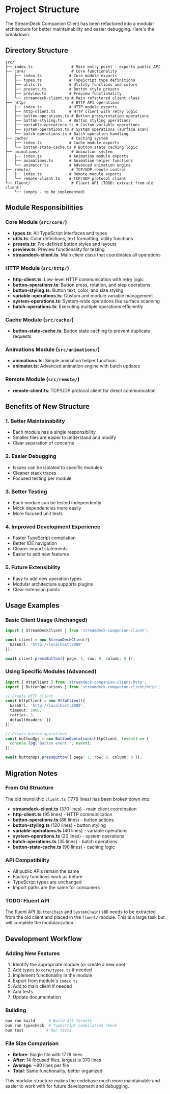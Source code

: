 # Project Structure

The StreamDeck Companion Client has been refactored into a modular architecture for better maintainability and easier debugging. Here's the breakdown:

## Directory Structure

```
src/
├── index.ts                 # Main entry point - exports public API
├── core/                    # Core functionality
│   ├── index.ts            # Core module exports
│   ├── types.ts            # TypeScript type definitions
│   ├── utils.ts            # Utility functions and colors
│   ├── presets.ts          # Button style presets
│   ├── preview.ts          # Preview functionality
│   └── streamdeck-client.ts # Main refactored client class
├── http/                    # HTTP API operations
│   ├── index.ts            # HTTP module exports
│   ├── http-client.ts      # HTTP client with retry logic
│   ├── button-operations.ts # Button press/rotation operations
│   ├── button-styling.ts   # Button styling operations
│   ├── variable-operations.ts # Custom variable operations
│   ├── system-operations.ts # System operations (surface scan)
│   └── batch-operations.ts # Batch operation handling
├── cache/                   # Caching system
│   ├── index.ts            # Cache module exports
│   └── button-state-cache.ts # Button state caching logic
├── animations/              # Animation system
│   ├── index.ts            # Animation module exports
│   ├── animations.ts       # Animation helper functions
│   └── animator.ts         # Advanced animation engine
├── remote/                  # TCP/UDP remote control
│   ├── index.ts            # Remote module exports
│   └── remote-client.ts    # TCP/UDP protocol client
└── fluent/                  # Fluent API (TODO: extract from old client)
    └── (empty - to be implemented)
```

## Module Responsibilities

### Core Module (`src/core/`)
- **types.ts**: All TypeScript interfaces and types
- **utils.ts**: Color definitions, text formatting, utility functions
- **presets.ts**: Pre-defined button styles and layouts
- **preview.ts**: Preview functionality for testing
- **streamdeck-client.ts**: Main client class that coordinates all operations

### HTTP Module (`src/http/`)
- **http-client.ts**: Low-level HTTP communication with retry logic
- **button-operations.ts**: Button press, rotation, and step operations
- **button-styling.ts**: Button text, color, and size styling
- **variable-operations.ts**: Custom and module variable management
- **system-operations.ts**: System-wide operations like surface scanning
- **batch-operations.ts**: Executing multiple operations efficiently

### Cache Module (`src/cache/`)
- **button-state-cache.ts**: Button state caching to prevent duplicate requests

### Animations Module (`src/animations/`)
- **animations.ts**: Simple animation helper functions
- **animator.ts**: Advanced animation engine with batch updates

### Remote Module (`src/remote/`)
- **remote-client.ts**: TCP/UDP protocol client for direct communication

## Benefits of New Structure

### 1. **Better Maintainability**
- Each module has a single responsibility
- Smaller files are easier to understand and modify
- Clear separation of concerns

### 2. **Easier Debugging**
- Issues can be isolated to specific modules
- Cleaner stack traces
- Focused testing per module

### 3. **Better Testing**
- Each module can be tested independently
- Mock dependencies more easily
- More focused unit tests

### 4. **Improved Development Experience**
- Faster TypeScript compilation
- Better IDE navigation
- Clearer import statements
- Easier to add new features

### 5. **Future Extensibility**
- Easy to add new operation types
- Modular architecture supports plugins
- Clear extension points

## Usage Examples

### Basic Client Usage (Unchanged)
```typescript
import { StreamDeckClient } from 'streamdeck-companion-client';

const client = new StreamDeckClient({
  baseUrl: 'http://localhost:8000'
});

await client.pressButton({ page: 1, row: 0, column: 0 });
```

### Using Specific Modules (Advanced)
```typescript
import { HttpClient } from 'streamdeck-companion-client/http';
import { ButtonOperations } from 'streamdeck-companion-client/http';

// Create HTTP client
const httpClient = new HttpClient({
  baseUrl: 'http://localhost:8000',
  timeout: 5000,
  retries: 3,
  defaultHeaders: {}
});

// Create button operations
const buttonOps = new ButtonOperations(httpClient, (event) => {
  console.log('Button event:', event);
});

await buttonOps.pressButton({ page: 1, row: 0, column: 0 });
```

## Migration Notes

### From Old Structure
The old monolithic `client.ts` (1779 lines) has been broken down into:
- **streamdeck-client.ts** (370 lines) - main client coordination
- **http-client.ts** (95 lines) - HTTP communication
- **button-operations.ts** (86 lines) - button actions
- **button-styling.ts** (120 lines) - button styling
- **variable-operations.ts** (40 lines) - variable operations
- **system-operations.ts** (20 lines) - system operations
- **batch-operations.ts** (35 lines) - batch operations
- **button-state-cache.ts** (90 lines) - caching logic

### API Compatibility
- All public APIs remain the same
- Factory functions work as before
- TypeScript types are unchanged
- Import paths are the same for consumers

### TODO: Fluent API
The fluent API (`ButtonChain` and `SystemChain`) still needs to be extracted from the old client and placed in the `fluent/` module. This is a large task but will complete the modularization.

## Development Workflow

### Adding New Features
1. Identify the appropriate module (or create a new one)
2. Add types to `core/types.ts` if needed
3. Implement functionality in the module
4. Export from module's `index.ts`
5. Add to main client if needed
6. Add tests
7. Update documentation

### Building
```bash
bun run build      # Build all formats
bun run typecheck  # TypeScript compilation check
bun test          # Run tests
```

### File Size Comparison
- **Before**: Single file with 1779 lines
- **After**: 14 focused files, largest is 370 lines
- **Average**: ~80 lines per file
- **Total**: Same functionality, better organized

This modular structure makes the codebase much more maintainable and easier to work with for future development and debugging.
